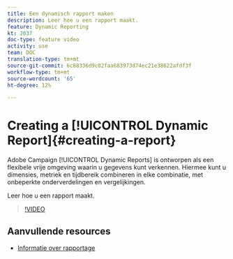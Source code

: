 ```yaml
---
title: Een dynamisch rapport maken
description: Leer hoe u een rapport maakt.
feature: Dynamic Reporting
kt: 2037
doc-type: feature video
activity: use
team: DOC
translation-type: tm+mt
source-git-commit: 6c88336d9c02faa683973d74ec21e38622afdf3f
workflow-type: tm+mt
source-wordcount: '65'
ht-degree: 12%

---
```



# Creating a [!UICONTROL Dynamic Report]{#creating-a-report}

Adobe Campaign [!UICONTROL Dynamic Reports] is ontworpen als een flexibele vrije omgeving waarin u gegevens kunt verkennen. Hiermee kunt u dimensies, metriek en tijdbereik combineren in elke combinatie, met onbeperkte onderverdelingen en vergelijkingen.

Leer hoe u een rapport maakt.

>[!VIDEO](https://video.tv.adobe.com/v/25264/?quality=12)

## Aanvullende resources

* [Informatie over rapportage](https://docs.adobe.com/content/help/en/campaign-standard/using/reporting/about-reporting/about-dynamic-reports.html)
